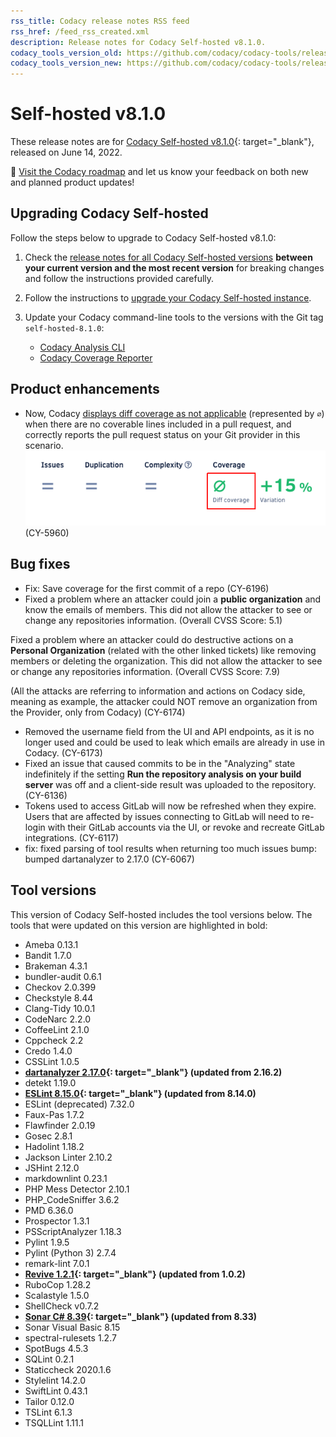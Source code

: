 ```yaml
---
rss_title: Codacy release notes RSS feed
rss_href: /feed_rss_created.xml
description: Release notes for Codacy Self-hosted v8.1.0.
codacy_tools_version_old: https://github.com/codacy/codacy-tools/releases/tag/5.7.38
codacy_tools_version_new: https://github.com/codacy/codacy-tools/releases/tag/6.1.25
---
```


# Self-hosted v8.1.0

These release notes are for [Codacy Self-hosted v8.1.0](https://github.com/codacy/chart/releases/tag/8.1.0){: target="_blank"}, released on June 14, 2022. <!-- TODO Update release date -->

📢 [Visit the Codacy roadmap](https://roadmap.codacy.com) and <span class="skip-vale">let us know</span> your feedback on both new and planned product updates!

<!--TODO Check these issues manually

Jira issues without release notes

Epics:
-   https://codacy.atlassian.net/browse/CY-5700
Bugs and Community Issues:
Others:
-   https://codacy.atlassian.net/browse/CY-6097
-   https://codacy.atlassian.net/browse/CY-6095
-   https://codacy.atlassian.net/browse/CY-2763

Jira issues with disabled release notes

Epics:
-   https://codacy.atlassian.net/browse/CY-5746
-   https://codacy.atlassian.net/browse/CY-4844
Bugs and Community Issues:
-   https://codacy.atlassian.net/browse/CY-6120
-   https://codacy.atlassian.net/browse/CY-6094
-   https://codacy.atlassian.net/browse/CY-6084
-   https://codacy.atlassian.net/browse/CY-6033
-   https://codacy.atlassian.net/browse/CY-4143
-->

## Upgrading Codacy Self-hosted

Follow the steps below to upgrade to Codacy Self-hosted v8.1.0:

1.  Check the [release notes for all Codacy Self-hosted versions](../index.md#self-hosted) **between your current version and the most recent version** for breaking changes and follow the instructions provided <span class="skip-vale">carefully</span>.

1.  Follow the instructions to [upgrade your Codacy Self-hosted instance](https://docs.codacy.com/v8.1/chart/maintenance/upgrade/).

1.  Update your Codacy command-line tools to the versions with the Git tag `self-hosted-8.1.0`:

    -   [Codacy Analysis CLI](https://github.com/codacy/codacy-analysis-cli/releases/tag/self-hosted-8.1.0)
    -   [Codacy Coverage Reporter](https://github.com/codacy/codacy-coverage-reporter/releases/tag/self-hosted-8.1.0)

## Product enhancements

-   Now, Codacy [displays diff coverage as not applicable](https://docs.codacy.com/v8.1/repositories/pull-requests/#pull-request-quality-overview) (represented by `∅`) when there are no coverable lines included in a pull request, and correctly reports the pull request status on your Git provider in this scenario. ![Not applicable diff coverage](../images/cy-5960.png) (CY-5960)

## Bug fixes

-   Fix: Save coverage for the first commit of a repo (CY-6196)
-   Fixed a problem where an attacker could join a **public organization** and know the emails of members. This did not allow the attacker to see or change any repositories information. (Overall CVSS Score: 5.1)

Fixed a problem where an attacker could do destructive actions on a **Personal Organization** (related with the other linked tickets) like removing members or deleting the organization. This did not allow the attacker to see or change any repositories information. (Overall CVSS Score: 7.9)

(All the attacks are referring to information and actions on Codacy side, meaning as example, the attacker could NOT remove an organization from the Provider, only from Codacy) (CY-6174)
-   Removed the username field from the UI and API endpoints, as it is no longer used and could be used to leak which emails are already in use in Codacy.  (CY-6173)
-   Fixed an issue that caused commits to be in the "Analyzing" state indefinitely if the setting **Run the repository analysis on your build server** was off and a client-side result was uploaded to the repository. (CY-6136)
-   Tokens used to access GitLab will now be refreshed when they expire. Users that are affected by issues connecting to GitLab will need to re-login with their GitLab accounts via the UI, or revoke and recreate GitLab integrations.  (CY-6117)
-   fix: fixed parsing of tool results when returning too much issues
bump: bumped dartanalyzer to 2.17.0 (CY-6067)

## Tool versions

This version of Codacy Self-hosted includes the tool versions below. The tools that were updated on this version are highlighted in bold:

-   Ameba 0.13.1
-   Bandit 1.7.0
-   Brakeman 4.3.1
-   bundler-audit 0.6.1
-   Checkov 2.0.399
-   Checkstyle 8.44
-   Clang-Tidy 10.0.1
-   CodeNarc 2.2.0
-   CoffeeLint 2.1.0
-   Cppcheck 2.2
-   Credo 1.4.0
-   CSSLint 1.0.5
-   **[dartanalyzer 2.17.0](https://github.com/dart-lang/sdk/blob/main/CHANGELOG.md){: target="_blank"} (updated from 2.16.2)**
-   detekt 1.19.0
-   **[ESLint 8.15.0](https://github.com/eslint/eslint/releases/tag/v8.15.0){: target="_blank"} (updated from 8.14.0)**
-   ESLint (deprecated) 7.32.0
-   Faux-Pas 1.7.2
-   Flawfinder 2.0.19
-   Gosec 2.8.1
-   Hadolint 1.18.2
-   Jackson Linter 2.10.2
-   JSHint 2.12.0
-   markdownlint 0.23.1
-   PHP Mess Detector 2.10.1
-   PHP_CodeSniffer 3.6.2
-   PMD 6.36.0
-   Prospector 1.3.1
-   PSScriptAnalyzer 1.18.3
-   Pylint 1.9.5
-   Pylint (Python 3) 2.7.4
-   remark-lint 7.0.1
-   **[Revive 1.2.1](https://github.com/mgechev/revive/releases/tag/v1.2.1){: target="_blank"} (updated from 1.0.2)**
-   RuboCop 1.28.2
-   Scalastyle 1.5.0
-   ShellCheck v0.7.2
-   **[Sonar C# 8.39](https://github.com/SonarSource/sonar-dotnet/releases/tag/v8.39){: target="_blank"} (updated from 8.33)**
-   Sonar Visual Basic 8.15
-   spectral-rulesets 1.2.7
-   SpotBugs 4.5.3
-   SQLint 0.2.1
-   Staticcheck 2020.1.6
-   Stylelint 14.2.0
-   SwiftLint 0.43.1
-   Tailor 0.12.0
-   TSLint 6.1.3
-   TSQLLint 1.11.1
